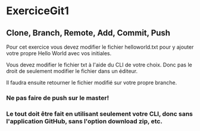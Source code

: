# ExerciceGit1
## Clone, Branch, Remote, Add, Commit, Push

Pour cet exercice vous devez modifier le fichier helloworld.txt pour y ajouter votre propre Hello World avec vos initiales.

Vous devez modifier le fichier txt à l'aide du CLI de votre choix. Donc pas le droit de seulement modifier le fichier dans un éditeur.

Il faudra ensuite retourner le fichier modifié sur votre propre branche.

### Ne pas faire de push sur le master!
### Le tout doit être fait en utilisant seulement votre CLI, donc sans l'application GitHub, sans l'option download zip, etc.

